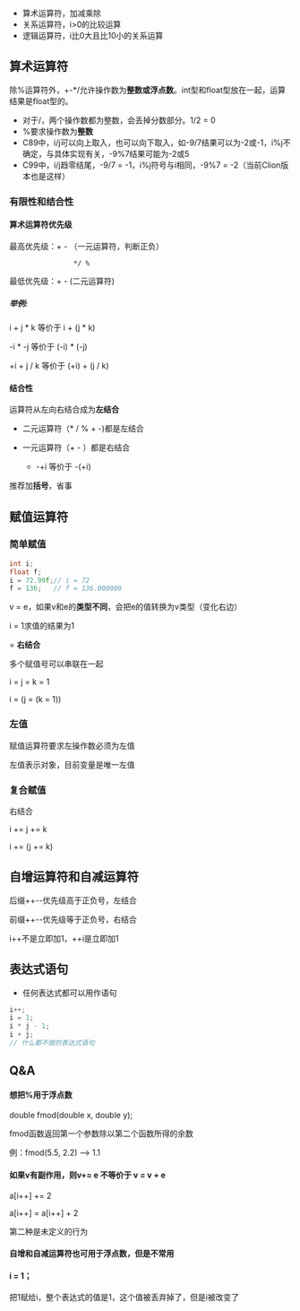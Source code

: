 * 算术运算符，加减乘除
* 关系运算符，i>0的比较运算
* 逻辑运算符，i比0大且比10小的关系运算

## 算术运算符

除%运算符外，+-*/允许操作数为**整数或浮点数**。int型和float型放在一起，运算结果是float型的。

* 对于/，两个操作数都为整数，会丢掉分数部分。1/2 = 0
* %要求操作数为**整数**
* C89中，i/j可以向上取入，也可以向下取入，如-9/7结果可以为-2或-1，i%j不确定，与具体实现有关，-9%7结果可能为-2或5
* C99中，i/j趋零结尾，-9/7 = -1，i%j符号与i相同，-9%7 = -2（当前Clion版本也是这样）

### 有限性和结合性

#### 算术运算符优先级

最高优先级：+ - （一元运算符，判断正负）

 					*/ %

最低优先级：+ - (二元运算符)

##### 举例:

i + j * k   等价于 i + (j * k)

-i * -j	   等价于 (-i) * (-j)

+i + j / k  等价于 (+i) + (j / k)

#### 结合性

运算符从左向右结合成为**左结合**

* 二元运算符（* / % + -)都是左结合

* 一元运算符（+ - ）都是右结合
  * -+i 等价于 -(+i)

推荐加**括号**，省事



## 赋值运算符

### 简单赋值

```c
int i;
float f;
i = 72.99f;// i = 72
f = 136;   // f = 136.000000
```

v = e，如果v和e的**类型不同**，会把e的值转换为v类型（变化右边）

i = 1求值的结果为1

= **右结合**

多个赋值号可以串联在一起

i = j = k = 1

i = (j = (k = 1))

### 左值

赋值运算符要求左操作数必须为左值

左值表示对象，目前变量是唯一左值

### 复合赋值

右结合

i += j += k

i += (j += k)

## 自增运算符和自减运算符

后缀++--优先级高于正负号，左结合

前缀++--优先级等于正负号，右结合

i++不是立即加1，++i是立即加1

## 表达式语句

* 任何表达式都可以用作语句

```c
i++;
i = 1;
i * j - 1;
i + j;
// 什么都不做的表达式语句
```

## Q&A

#### 想把%用于浮点数

double fmod(double x, double y);

fmod函数返回第一个参数除以第二个函数所得的余数

例：fmod(5.5, 2.2) --> 1.1

#### 如果v有副作用，则v+= e 不等价于 v = v + e

a[i++] += 2

a[i++] = a[i++] + 2

第二种是未定义的行为

#### 自增和自减运算符也可用于浮点数，但是不常用

#### i = 1；

把1赋给i，整个表达式的值是1，这个值被丢弃掉了，但是i被改变了
